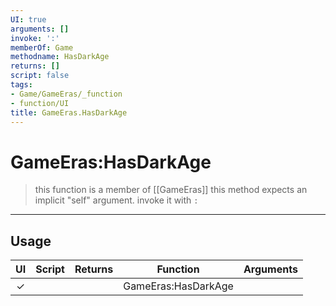 ```yaml
---
UI: true
arguments: []
invoke: ':'
memberOf: Game
methodname: HasDarkAge
returns: []
script: false
tags:
- Game/GameEras/_function
- function/UI
title: GameEras.HasDarkAge
---
```

# GameEras:HasDarkAge
> this function is a member of [[GameEras]]
> this method expects an implicit "self" argument. invoke it with `:`
-----
## Usage
|  UI | Script | Returns | Function | Arguments |
|:---:|:------:|-------:|:--------:|:---------|
|✓| ||GameEras:HasDarkAge||

